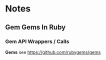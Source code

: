 # Notes

## Gem Gems In Ruby




### Gem API Wrappers / Calls

**Gems** see <https://github.com/rubygems/gems>